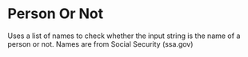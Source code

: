 # Person Or Not
 Uses a list of names to check whether the input string is the name of a person or not. Names are from Social Security (ssa.gov)
